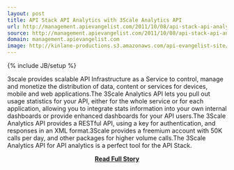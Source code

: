 ```yaml
---
layout: post
title: API Stack API Analytics with 3Scale Analytics API 
url: http://management.apievangelist.com/2011/10/08/api-stack-api-analytics-with-3scale-analytics-api-/
source: http://management.apievangelist.com/2011/10/08/api-stack-api-analytics-with-3scale-analytics-api-/
domain: management.apievangelist.com
image: http://kinlane-productions.s3.amazonaws.com/api-evangelist-site/blog/3scale-logo.jpg
---
```

{% include JB/setup %}<p>3scale provides scalable API Infrastructure as a Service to control, manage and monetize the distribution of data, content or services for devices, mobile and web applications.The 3Scale Analytics API lets you pull out usage statistics for your API, either for the whole service or for each application, allowing you to integrate stats information into your own internal dashboards or provide enhanced dashboards for your API users.The 3Scale Analytics API provides a RESTful API, using a key for authentication, and responses in an XML format.3Scale provides a freemium account with 50K calls per day, and other packages for higher volume calls.The 3Scale Analytics API for API analytics is a perfect tool for the API Stack.</p>
<center><p><a href="http://management.apievangelist.com/2011/10/08/api-stack-api-analytics-with-3scale-analytics-api-/" style='padding:25px; font-sze:18px; font-weight: bold;'>Read Full Story</a></p></center>
